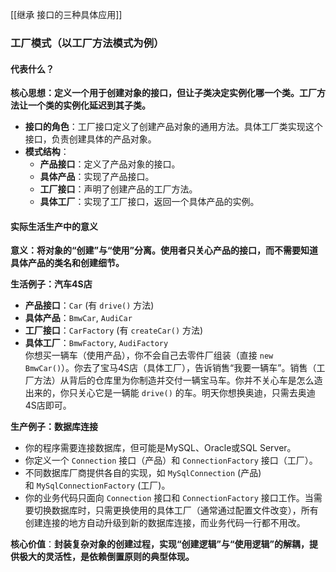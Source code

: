 [[继承 接口的三种具体应用]]
### 工厂模式（以工厂方法模式为例）

#### 代表什么？

​**核心思想：定义一个用于创建对象的接口，但让子类决定实例化哪一个类。工厂方法让一个类的实例化延迟到其子类。​**​

- ​**接口的角色**​：工厂接口定义了创建产品对象的通用方法。具体工厂类实现这个接口，负责创建具体的产品对象。
- ​**模式结构**​：
    - ​**产品接口**​：定义了产品对象的接口。
    - ​**具体产品**​：实现了产品接口。
    - ​**工厂接口**​：声明了创建产品的工厂方法。
    - ​**具体工厂**​：实现了工厂接口，返回一个具体产品的实例。

#### 实际生活生产中的意义

​**意义：将对象的“创建”与“使用”分离。使用者只关心产品的接口，而不需要知道具体产品的类名和创建细节。​**​

​**生活例子：汽车4S店**​

- ​**产品接口**​：`Car` (有 `drive()` 方法)
- ​**具体产品**​：`BmwCar`, `AudiCar`
- ​**工厂接口**​：`CarFactory` (有 `createCar()` 方法)
- ​**具体工厂**​：`BmwFactory`, `AudiFactory`  
    你想买一辆车（使用产品），你不会自己去零件厂组装（直接 `new BmwCar()`）。你去了宝马4S店（具体工厂），告诉销售“我要一辆车”。销售（工厂方法）从背后的仓库里为你制造并交付一辆宝马车。你并不关心车是怎么造出来的，你只关心它是一辆能 `drive()` 的车。明天你想换奥迪，只需去奥迪4S店即可。

​**生产例子：数据库连接**​

- 你的程序需要连接数据库，但可能是MySQL、Oracle或SQL Server。
- 你定义一个 `Connection` 接口（产品）和 `ConnectionFactory` 接口（工厂）。
- 不同数据库厂商提供各自的实现，如 `MySqlConnection` (产品) 和 `MySqlConnectionFactory` (工厂)。
- 你的业务代码只面向 `Connection` 接口和 `ConnectionFactory` 接口工作。当需要切换数据库时，只需更换使用的具体工厂（通常通过配置文件改变），所有创建连接的地方自动升级到新的数据库连接，而业务代码一行都不用改。

​**核心价值**​：​**封装复杂对象的创建过程，实现“创建逻辑”与“使用逻辑”的解耦，提供极大的灵活性，是依赖倒置原则的典型体现。​**​